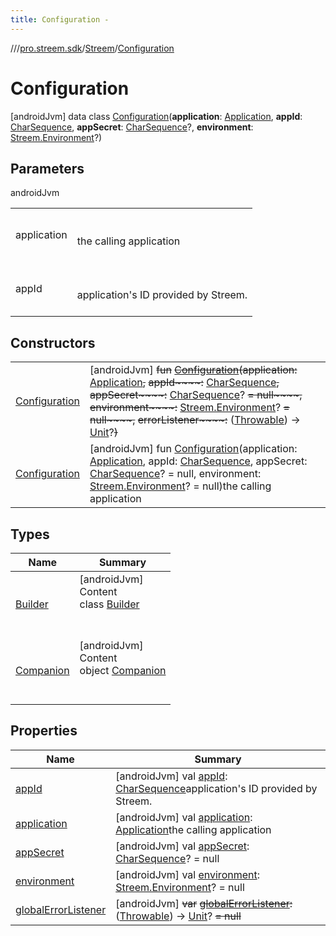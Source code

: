```yaml
---
title: Configuration -
---
```

//[<root>](../../../../index.md)/[pro.streem.sdk](../../index.md)/[Streem](../index.md)/[Configuration](index.md)



# Configuration  
 [androidJvm] data class [Configuration](index.md)(**application**: [Application](https://developer.android.com/reference/kotlin/android/app/Application.html), **appId**: [CharSequence](https://kotlinlang.org/api/latest/jvm/stdlib/kotlin/-char-sequence/index.html), **appSecret**: [CharSequence](https://kotlinlang.org/api/latest/jvm/stdlib/kotlin/-char-sequence/index.html)?, **environment**: [Streem.Environment](../-environment/index.md)?)   


## Parameters  
  
androidJvm  
  
| | |
|---|---|
| <a name="pro.streem.sdk/Streem.Configuration///PointingToDeclaration/"></a>application| <a name="pro.streem.sdk/Streem.Configuration///PointingToDeclaration/"></a><br><br>the calling application<br><br>|
| <a name="pro.streem.sdk/Streem.Configuration///PointingToDeclaration/"></a>appId| <a name="pro.streem.sdk/Streem.Configuration///PointingToDeclaration/"></a><br><br>application's ID provided by Streem.<br><br>|
  


## Constructors  
  
| | |
|---|---|
| <a name="pro.streem.sdk/Streem.Configuration/Configuration/#android.app.Application#kotlin.CharSequence#kotlin.CharSequence?#pro.streem.sdk.Streem.Environment?#kotlin.Function1[kotlin.Throwable,kotlin.Unit]?/PointingToDeclaration/"></a>[Configuration](-configuration.md)| <a name="pro.streem.sdk/Streem.Configuration/Configuration/#android.app.Application#kotlin.CharSequence#kotlin.CharSequence?#pro.streem.sdk.Streem.Environment?#kotlin.Function1[kotlin.Throwable,kotlin.Unit]?/PointingToDeclaration/"></a> [androidJvm] ~~fun~~ [~~Configuration~~](-configuration.md)~~(~~~~application~~~~:~~ [Application](https://developer.android.com/reference/kotlin/android/app/Application.html)~~,~~ ~~appId~~~~:~~ [CharSequence](https://kotlinlang.org/api/latest/jvm/stdlib/kotlin/-char-sequence/index.html)~~,~~ ~~appSecret~~~~:~~ [CharSequence](https://kotlinlang.org/api/latest/jvm/stdlib/kotlin/-char-sequence/index.html)? ~~= null~~~~,~~ ~~environment~~~~:~~ [Streem.Environment](../-environment/index.md)? ~~= null~~~~,~~ ~~errorListener~~~~:~~ ([Throwable](https://kotlinlang.org/api/latest/jvm/stdlib/kotlin/-throwable/index.html)) -> [Unit](https://kotlinlang.org/api/latest/jvm/stdlib/kotlin/-unit/index.html)?~~)~~   <br>|
| <a name="pro.streem.sdk/Streem.Configuration/Configuration/#android.app.Application#kotlin.CharSequence#kotlin.CharSequence?#pro.streem.sdk.Streem.Environment?/PointingToDeclaration/"></a>[Configuration](-configuration.md)| <a name="pro.streem.sdk/Streem.Configuration/Configuration/#android.app.Application#kotlin.CharSequence#kotlin.CharSequence?#pro.streem.sdk.Streem.Environment?/PointingToDeclaration/"></a> [androidJvm] fun [Configuration](-configuration.md)(application: [Application](https://developer.android.com/reference/kotlin/android/app/Application.html), appId: [CharSequence](https://kotlinlang.org/api/latest/jvm/stdlib/kotlin/-char-sequence/index.html), appSecret: [CharSequence](https://kotlinlang.org/api/latest/jvm/stdlib/kotlin/-char-sequence/index.html)? = null, environment: [Streem.Environment](../-environment/index.md)? = null)the calling application   <br>|


## Types  
  
|  Name |  Summary | 
|---|---|
| <a name="pro.streem.sdk/Streem.Configuration.Builder///PointingToDeclaration/"></a>[Builder](-builder/index.md)| <a name="pro.streem.sdk/Streem.Configuration.Builder///PointingToDeclaration/"></a>[androidJvm]  <br>Content  <br>class [Builder](-builder/index.md)  <br><br><br>|
| <a name="pro.streem.sdk/Streem.Configuration.Companion///PointingToDeclaration/"></a>[Companion](-companion/index.md)| <a name="pro.streem.sdk/Streem.Configuration.Companion///PointingToDeclaration/"></a>[androidJvm]  <br>Content  <br>object [Companion](-companion/index.md)  <br><br><br>|


## Properties  
  
|  Name |  Summary | 
|---|---|
| <a name="pro.streem.sdk/Streem.Configuration/appId/#/PointingToDeclaration/"></a>[appId](app-id.md)| <a name="pro.streem.sdk/Streem.Configuration/appId/#/PointingToDeclaration/"></a> [androidJvm] val [appId](app-id.md): [CharSequence](https://kotlinlang.org/api/latest/jvm/stdlib/kotlin/-char-sequence/index.html)application's ID provided by Streem.   <br>|
| <a name="pro.streem.sdk/Streem.Configuration/application/#/PointingToDeclaration/"></a>[application](application.md)| <a name="pro.streem.sdk/Streem.Configuration/application/#/PointingToDeclaration/"></a> [androidJvm] val [application](application.md): [Application](https://developer.android.com/reference/kotlin/android/app/Application.html)the calling application   <br>|
| <a name="pro.streem.sdk/Streem.Configuration/appSecret/#/PointingToDeclaration/"></a>[appSecret](app-secret.md)| <a name="pro.streem.sdk/Streem.Configuration/appSecret/#/PointingToDeclaration/"></a> [androidJvm] val [appSecret](app-secret.md): [CharSequence](https://kotlinlang.org/api/latest/jvm/stdlib/kotlin/-char-sequence/index.html)? = null   <br>|
| <a name="pro.streem.sdk/Streem.Configuration/environment/#/PointingToDeclaration/"></a>[environment](environment.md)| <a name="pro.streem.sdk/Streem.Configuration/environment/#/PointingToDeclaration/"></a> [androidJvm] val [environment](environment.md): [Streem.Environment](../-environment/index.md)? = null   <br>|
| <a name="pro.streem.sdk/Streem.Configuration/globalErrorListener/#/PointingToDeclaration/"></a>[globalErrorListener](global-error-listener.md)| <a name="pro.streem.sdk/Streem.Configuration/globalErrorListener/#/PointingToDeclaration/"></a> [androidJvm] ~~var~~ [~~globalErrorListener~~](global-error-listener.md)~~:~~ ([Throwable](https://kotlinlang.org/api/latest/jvm/stdlib/kotlin/-throwable/index.html)) -> [Unit](https://kotlinlang.org/api/latest/jvm/stdlib/kotlin/-unit/index.html)? ~~= null~~   <br>|

